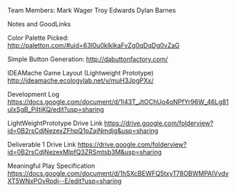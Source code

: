 Team Members:
Mark Wager
Troy Edwards
Dylan Barnes

Notes and GoodLinks

Color Palette Picked:
http://paletton.com/#uid=63l0u0klklkaFvZg0qDqDg0vZaG

Simple Button Generation:
http://dabuttonfactory.com/

IDEAMache Game Layout (Lightweight Prototype)
http://ideamache.ecologylab.net/v/muH3JpgPXx/

Development Log 
https://docs.google.com/document/d/1l43T_JtOChUo4oNPfYr96W_46Lg81uIxSgB_PiItjKQ/edit?usp=sharing

LightWeightPrototype Drive Link
https://drive.google.com/folderview?id=0B2rsCdjNezexZFhpQ1pZajNmdjg&usp=sharing

Deliverable 1 Drive Link
https://drive.google.com/folderview?id=0B2rsCdjNezexMlpfQ3ZRSmtsb3M&usp=sharing


Meaningful Play Specification
https://docs.google.com/document/d/1hSXcBEWFQ5txyT78OBWMPAIVvdvXT5WNxPOvRodj--E/edit?usp=sharing
